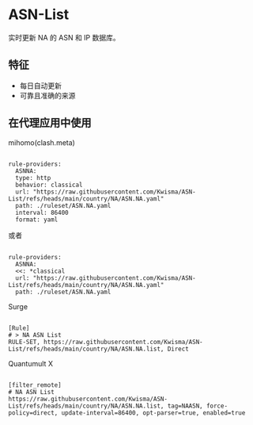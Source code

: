 
# ASN-List
    
实时更新 NA 的 ASN 和 IP 数据库。
    
## 特征
    
- 每日自动更新
- 可靠且准确的来源
    
## 在代理应用中使用
    
mihomo(clash.meta)
   
<pre><code class="language-javascript">
rule-providers:
  ASNNA:
  type: http
  behavior: classical
  url: "https://raw.githubusercontent.com/Kwisma/ASN-List/refs/heads/main/country/NA/ASN.NA.yaml"
  path: ./ruleset/ASN.NA.yaml
  interval: 86400
  format: yaml
</code></pre>

或者

<pre><code class="language-javascript">
rule-providers:
  ASNNA:
  <<: *classical
  url: "https://raw.githubusercontent.com/Kwisma/ASN-List/refs/heads/main/country/NA/ASN.NA.yaml"
  path: ./ruleset/ASN.NA.yaml
</code></pre>
    
Surge
    
<pre><code class="language-javascript">
[Rule]
# > NA ASN List
RULE-SET, https://raw.githubusercontent.com/Kwisma/ASN-List/refs/heads/main/country/NA/ASN.NA.list, Direct
</code></pre>
    
Quantumult X
    
<pre><code class="language-javascript">
[filter_remote]
# NA ASN List
https://raw.githubusercontent.com/Kwisma/ASN-List/refs/heads/main/country/NA/ASN.NA.list, tag=NAASN, force-policy=direct, update-interval=86400, opt-parser=true, enabled=true
</code></pre>
